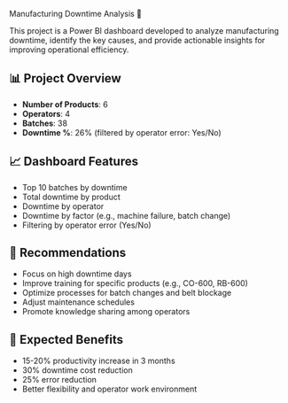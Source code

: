 Manufacturing Downtime Analysis 🚧

This project is a Power BI dashboard developed to analyze manufacturing downtime, identify the key causes, and provide actionable insights for improving operational efficiency.

## 📊 Project Overview

- **Number of Products**: 6  
- **Operators**: 4  
- **Batches**: 38  
- **Downtime %**: 26% (filtered by operator error: Yes/No)

## 📈 Dashboard Features

- Top 10 batches by downtime
- Total downtime by product
- Downtime by operator
- Downtime by factor (e.g., machine failure, batch change)
- Filtering by operator error (Yes/No)

## 🧠 Recommendations

- Focus on high downtime days
- Improve training for specific products (e.g., CO-600, RB-600)
- Optimize processes for batch changes and belt blockage
- Adjust maintenance schedules
- Promote knowledge sharing among operators

## 🎯 Expected Benefits

- 15-20% productivity increase in 3 months
- 30% downtime cost reduction
- 25% error reduction
- Better flexibility and operator work environment


